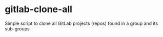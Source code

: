 # gitlab-clone-all
Simple script to clone all GitLab projects (repos) found in a group and its sub-groups
